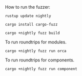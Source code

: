 How to run the fuzzer:

```
rustup update nightly
```

```
cargo install cargo-fuzz
```

```
cargo +nightly fuzz build
```

To run roundtrips for modules.
```
cargo +nightly fuzz run orca
```

To run roundtrips for components.
```
cargo +nightly fuzz run component
```
